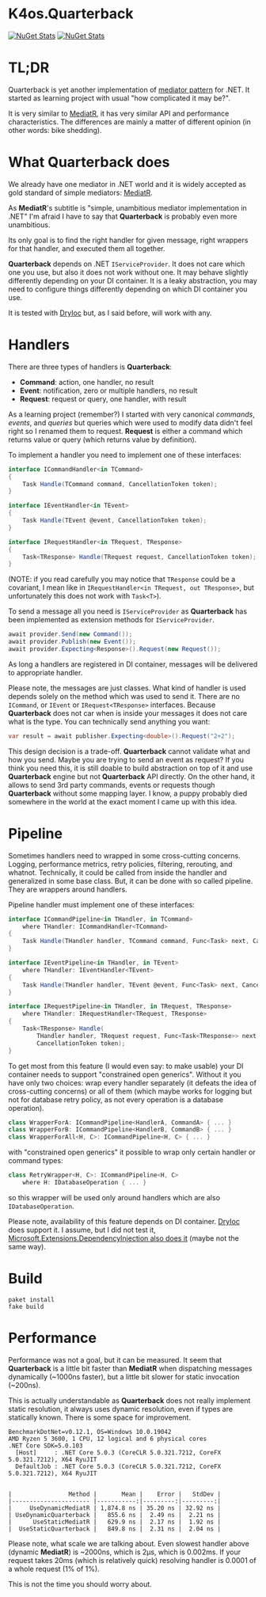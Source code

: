 # K4os.Quarterback

[![NuGet Stats](https://img.shields.io/nuget/v/K4os.Quarterback.svg?label=K4os.Quarterback&logo=nuget)](https://www.nuget.org/packages/K4os.Quarterback)
[![NuGet Stats](https://img.shields.io/nuget/v/K4os.Quarterback.Abstractions.svg?label=K4os.Quarterback.Abstractions&logo=nuget)](https://www.nuget.org/packages/K4os.Quarterback.Abstractions)

# TL;DR

Quarterback is yet another implementation of 
[mediator pattern](https://en.wikipedia.org/wiki/Mediator_pattern) for .NET.
It started as learning project with usual "how complicated it may be?".

It is very similar to [MediatR](https://github.com/jbogard/MediatR), 
it has very similar API and performance characteristics.
The differences are mainly a matter of different opinion (in other words: bike shedding).

# What Quarterback does

We already have one mediator in .NET world and it is widely accepted as gold standard of simple mediators: 
[MediatR](https://github.com/jbogard/MediatR).

As **MediatR**'s subtitle is "simple, unambitious mediator implementation in .NET" I'm afraid 
I have to say that **Quarterback** is probably even more unambitious. 

Its only goal is to find the right handler for given message, right wrappers for that handler, 
and executed them all together. 

**Quarterback** depends on .NET `IServiceProvider`. It does not care which one you use, 
but also it does not work without one. It may behave slightly differently depending on your 
DI container. It is a leaky abstraction, you may need to configure things differently 
depending on which DI container you use. 

It is tested with [DryIoc](https://github.com/dadhi/DryIoc) but, as I said before, will work with any.

# Handlers

There are three types of handlers is **Quarterback**:

* **Command**: action, one handler, no result 
* **Event**: notification, zero or multiple handlers, no result
* **Request**: request or query, one handler, with result

As a learning project (remember?) I started with very canonical *commands*, *events*, and *queries* 
but queries which were used to modify data didn't feel right so I renamed them to request.
**Request** is either a command which returns value or query (which returns value by definition).

To implement a handler you need to implement one of these interfaces:

```c#
interface ICommandHandler<in TCommand>
{
    Task Handle(TCommand command, CancellationToken token);
}

interface IEventHandler<in TEvent>
{
    Task Handle(TEvent @event, CancellationToken token);
}

interface IRequestHandler<in TRequest, TResponse>
{
    Task<TResponse> Handle(TRequest request, CancellationToken token);
}
```

(NOTE: if you read carefully you may notice that `TResponse` could be a covariant, 
I mean like in `IRequestHandler<in TRequest, out TResponse>`, but unfortunately this does 
not work with `Task<T>`).

To send a message all you need is `IServiceProvider` as **Quarterback** has been implemented
as extension methods for `IServiceProvider`.

```c#
await provider.Send(new Command());
await provider.Publish(new Event());
await provider.Expecting<Response>().Request(new Request()); 
```

As long a handlers are registered in DI container, messages will be delivered to appropriate handler.

Please note, the messages are just classes. What kind of handler is used depends solely on the method
which was used to send it. There are no `ICommand`, or `IEvent` or `IRequest<TResponse>` interfaces.
Because **Quarterback** does not car when is inside your messages it does not care what is the type.
You can technically send anything you want:

```c#
var result = await publisher.Expecting<double>().Request("2+2");
```

This design decision is a trade-off. **Quarterback** cannot validate what and how you send.
Maybe you are trying to send an event as request? If you think you need this, it is still 
doable to build abstraction on top of it and use **Quarterback** engine but not **Quarterback** 
API directly. On the other hand, it allows to send 3rd party commands, events or requests though
**Quarterback** without some mapping layer. I know, a puppy probably died somewhere in the world
at the exact moment I came up with this idea.

# Pipeline

Sometimes handlers need to wrapped in some cross-cutting concerns. Logging, performance metrics, 
retry policies, filtering, rerouting, and whatnot. Technically, it could be called from inside 
the handler and generalized in some base class. 
But, it can be done with so called pipeline. They are wrappers around handlers.

Pipeline handler must implement one of these interfaces:

```c#
interface ICommandPipeline<in THandler, in TCommand>
    where THandler: ICommandHandler<TCommand>
{
    Task Handle(THandler handler, TCommand command, Func<Task> next, CancellationToken token);
}

interface IEventPipeline<in THandler, in TEvent>
    where THandler: IEventHandler<TEvent>
{
    Task Handle(THandler handler, TEvent @event, Func<Task> next, CancellationToken token);
}

interface IRequestPipeline<in THandler, in TRequest, TResponse>
    where THandler: IRequestHandler<TRequest, TResponse>
{
    Task<TResponse> Handle(
        THandler handler, TRequest request, Func<Task<TResponse>> next,
        CancellationToken token);
}
```

To get most from this feature (I would even say: to make usable) your DI container
needs to support "constrained open generics".
Without it you have only two choices: wrap every handler separately 
(it defeats the idea of cross-cutting concerns) or all of them (which maybe works for logging
but not for database retry policy, as not every operation is a database operation).  

```c#
class WrapperForA: ICommandPipeline<HandlerA, CommandA> { ... }
class WrapperForB: ICommandPipeline<HandlerB, CommandB> { ... }
class WrapperForAll<H, C>: ICommandPipeline<H, C> { ... }
```

with "constrained open generics" it possible to wrap only certain handler or command types:

```c#
class RetryWrapper<H, C>: ICommandPipeline<H, C> 
    where H: IDatabaseOperation { ... }
```

so this wrapper will be used only around handlers which are also `IDatabaseOperation`.

Please note, availability of this feature depends on DI container. 
[DryIoc](https://github.com/dadhi/DryIoc) does support it. I assume, but I did not test it,
[Microsoft.Extensions.DependencyInjection also does it](https://jimmybogard.com/constrained-open-generics-support-merged-in-net-core-di-container/)
(maybe not the same way).


# Build

```shell
paket install
fake build
```

# Performance

Performance was not a goal, but it can be measured.
It seem that **Quarterback** is a little bit faster than **MediatR** when 
dispatching messages dynamically (~1000ns faster), but a little bit slower 
for static invocation (~200ns).

This is actually understandable as **Quarterback** does not really implement 
static resolution, it always uses dynamic resolution, even if types are statically known.
There is some space for improvement.

```
BenchmarkDotNet=v0.12.1, OS=Windows 10.0.19042
AMD Ryzen 5 3600, 1 CPU, 12 logical and 6 physical cores
.NET Core SDK=5.0.103
  [Host]     : .NET Core 5.0.3 (CoreCLR 5.0.321.7212, CoreFX 5.0.321.7212), X64 RyuJIT
  DefaultJob : .NET Core 5.0.3 (CoreCLR 5.0.321.7212, CoreFX 5.0.321.7212), X64 RyuJIT


|                Method |       Mean |    Error |   StdDev |
|---------------------- |-----------:|---------:|---------:|
|     UseDynamicMediatR | 1,874.8 ns | 35.20 ns | 32.92 ns |
| UseDynamicQuarterback |   855.6 ns |  2.49 ns |  2.21 ns |
|      UseStaticMediatR |   629.9 ns |  2.17 ns |  1.92 ns |
|  UseStaticQuarterback |   849.8 ns |  2.31 ns |  2.04 ns |
```

Please note, what scale we are talking about. 
Even slowest handler above (dynamic **MediatR**) is ~2000ns, which is 2μs, which is 0.002ms. 
If your request takes 20ms (which is relatively quick) resolving handler is 0.0001 of a 
whole request (1% of 1%).

This is not the time you should worry about.
